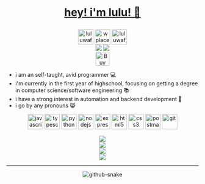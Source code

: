 # <p align="center">[hey! i'm lulu! 👋](https://luluwaffless.vercel.app/)</p>
<p align="center">
  <a href="https://twitter.com/luluwaffless" target="blank"><img align="center" src="https://cdn.simpleicons.org/x/_/ffffff" alt="luluwaffless" height="40" width="40" /></a>
  <a href="https://discord.com/users/1381113327492530187" target="blank"><img align="center" src="https://cdn.simpleicons.org/discord/000000/ffffff" alt="wplacerbot" height="40" width="40" /></a>
  <a href="https://www.roblox.com/users/3887932258/profile" target="blank"><img align="center" src="https://cdn.simpleicons.org/roblox/_/ffffff" alt="luluwaffless" height="40" width="40" /></a>
  <br>
	<img src="https://komarev.com/ghpvc/?username=luluwaffless&label=Profile%20views&color=8000ff&style=flat">
	<img src="https://img.shields.io/github/followers/luluwaffless?label=Followers">
  <br>
  <a href='https://ko-fi.com/luluwaffless' target='_blank'><img height='36' style='border:0px;height:36px;' src='https://storage.ko-fi.com/cdn/kofi1.png?v=6' border='0' alt='Buy Me a Coffee at ko-fi.com' /></a>
</p>

- i am an self-taught, avid programmer 💻
- i'm currently in the first year of highschool, focusing on getting a degree in computer science/software engineering 📚
- i have a strong interest in automation and backend development 🤖
- i go by any pronouns 😸

<p align="center">
  <img src="https://cdn.simpleicons.org/javascript" alt="javascript" width="40" height="40" />
  <img src="https://cdn.simpleicons.org/typescript" alt="typescript" width="40" height="40" />
  <img src="https://cdn.simpleicons.org/python" alt="python" width="40" height="40" />
  <img src="https://cdn.simpleicons.org/nodedotjs" alt="nodejs" width="40" height="40" />
  <img src="https://cdn.simpleicons.org/express/_/ffffff" alt="express" width="40" height="40" />
  <img src="https://cdn.simpleicons.org/html5" alt="html5" width="40" height="40" />
  <img src="https://cdn.simpleicons.org/css" alt="css3" width="40" height="40" />
  <img src="https://cdn.simpleicons.org/postman" alt="postman" width="40" height="40" />
  <img src="https://cdn.simpleicons.org/git" alt="git" width="40" height="40" />
</p>

<p align="center">
  <img src="https://github-readme-stats.vercel.app/api/top-langs?username=luluwaffless&show_icons=true&layout=compact&theme=midnight-purple">
  <br>
  <img src="https://github-readme-stats.vercel.app/api?username=luluwaffless&show_icons=true&theme=midnight-purple">
  <br>
  <img src="https://github-readme-streak-stats.herokuapp.com/?user=luluwaffless&theme=midnight-purple">
  <br>
  <img src="https://github-profile-trophy.vercel.app/?username=luluwaffless&theme=aura&margin-w=15">
</p>

<hr>
<p align="center">
  <picture>
    <source media="(prefers-color-scheme: dark)" srcset="https://raw.githubusercontent.com/luluwaffless/luluwaffless/output/github-contribution-grid-snake-dark" />
    <source media="(prefers-color-scheme: light)" srcset="https://raw.githubusercontent.com/luluwaffless/luluwaffless/output/github-contribution-grid-snake" />
    <img alt="github-snake" src="https://raw.githubusercontent.com/luluwaffless/luluwaffless/output/github-contribution-grid-snake" />
  </picture>
</p>
